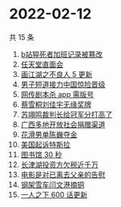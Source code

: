 # 2022-02-12

共 15 条

<!-- BEGIN -->
<!-- 最后更新时间 Sat Feb 12 2022 02:15:17 GMT+0800 (China Standard Time) -->

1. [b站猝死者加班记录被篡改](https://www.zhihu.com/search?q=b站猝死员工)
1. [任天堂直面会](https://www.zhihu.com/search?q=任天堂)
1. [画江湖之不良人 5 更新](https://www.zhihu.com/search?q=画江湖)
1. [男子短道接力中国惊险晋级](https://www.zhihu.com/search?q=短道速滑)
1. [网传剧本杀 app 需版号](https://www.zhihu.com/search?q=剧本杀)
1. [蔡雪桐刘佳宇无缘奖牌](https://www.zhihu.com/search?q=单板滑雪)
1. [苏翊鸣裁判长给冠军分打高了](https://www.zhihu.com/search?q=苏翊鸣裁判长)
1. [广西多地开放社会捐赠渠道](https://www.zhihu.com/search?q=广西开放社会捐赠渠道)
1. [花滑男单陈巍夺金](https://www.zhihu.com/search?q=花样滑冰)
1. [美国起诉特斯拉](https://www.zhihu.com/search?q=美国起诉特斯拉)
1. [图书馆 30 秒](https://www.zhihu.com/search?q=图书馆30秒)
1. [长津湖投资方欠税近千万](https://www.zhihu.com/search?q=长津湖投资方)
1. [电影是对已离去父亲的告慰](https://www.zhihu.com/search?q=水门桥七连连长之子)
1. [钢架雪车闫文港摘铜](https://www.zhihu.com/search?q=钢架雪车)
1. [一人之下 600 话更新](https://www.zhihu.com/search?q=一人之下)

<!-- END -->
